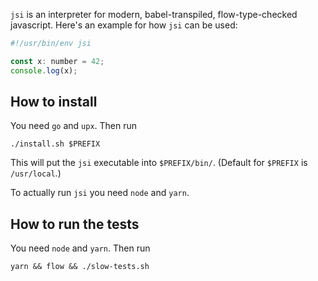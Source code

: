 `jsi` is an interpreter for modern, babel-transpiled, flow-type-checked
javascript. Here's an example for how `jsi` can be used:

```js
#!/usr/bin/env jsi

const x: number = 42;
console.log(x);
```

## How to install

You need `go` and `upx`. Then run

`./install.sh $PREFIX`

This will put the `jsi` executable into `$PREFIX/bin/`. (Default for `$PREFIX` is `/usr/local`.)

To actually run `jsi` you need `node` and `yarn`.

## How to run the tests

You need `node` and `yarn`. Then run

`yarn && flow && ./slow-tests.sh`
